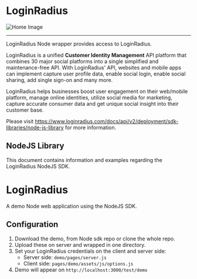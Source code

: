 
LoginRadius
==========

![Home Image](http://docs.lrcontent.com/resources/github/banner-1544x500.png)

-----------------------------------------------
LoginRadius Node wrapper provides access to LoginRadius.

LoginRadius is a unified **Customer Identity Management** API platform that combines 30 major social platforms into a single simplified and maintenance-free API. With LoginRadius' API, websites and mobile apps can implement capture user profile data, enable social login, enable social sharing, add single sign-on and many more.

LoginRadius helps businesses boost user engagement on their web/mobile platform, manage online identities, utilize social media for marketing, capture accurate consumer data and get unique social insight into their customer base.

Please visit https://www.loginradius.com/docs/api/v2/deployment/sdk-libraries/node-js-library for more information.

NodeJS Library
--------------

This document contains information and examples regarding the LoginRadius NodeJS SDK.

# LoginRadius

A demo Node web application using the NodeJS SDK.

## Configuration

1. Download the demo, from Node sdk repo or clone the whole repo.
2. Upload these on server and wrapped in one directory.
3. Set your LoginRadius credentials on the client and server side:
	* Server side: `demo/pages/server.js`
	* Client side: `pages/demo/assets/js/options.js`
4. Demo will appear on `http://localhost:3000/test/demo`
